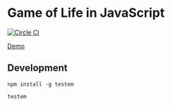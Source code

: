 # Game of Life in JavaScript

[![Circle CI](https://circleci.com/gh/iampeterbanjo/GameOfLife.In.JavaScript.svg?style=svg)](https://circleci.com/gh/iampeterbanjo/GameOfLife.In.JavaScript)

[Demo](https://iampeterbanjo.github.io/GameOfLife.In.JavaScript/)

## Development
`npm install -g testem`

`testem`
